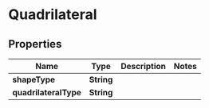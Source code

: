 

# Quadrilateral


## Properties

| Name | Type | Description | Notes |
|------------ | ------------- | ------------- | -------------|
|**shapeType** | **String** |  |  |
|**quadrilateralType** | **String** |  |  |



